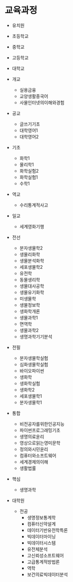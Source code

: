 #  교육과정

* 유치원

* 초등학교

* 중학교

* 고등학교

* 대학교

* 개교	
    * 실용금융
	* 교양생활중국어
	* 사물인터넷의이해와경험
* 공교	
    * 글쓰기기초
	* 대학영어1
	* 대학영어2
* 기초	
    * 화학1
	* 물리학1
	* 화학실험2
	* 화학실험1
	* 수학1
* 역교	
    * 수리통계적사고
* 일교	
    * 세계영화기행
* 전선	
    * 분자생물학2
	* 생물리화학
	* 생물분석화학
	* 세포생물학2
	* 유전학
	* 동물생리학
	* 생물대사공학
	* 생물유기화학
	* 미생물학
	* 생물정보학
	* 생화학개론
	* 생물과학1
	* 면역학
	* 생물과학2
	* 생명과학기기분석
* 전필	
    * 분자생물학실험
	* 심화생물학실험
	* 바이오파이썬
	* 생화학
	* 생화학실험
	* 생화학2
	* 세포생물학1
	* 분자생물학1
* 통합	
    * 비전공자를위한인공지능
	* 파이썬프로그래밍기초
	* 생명의료윤리
	* 영상으로읽는영미문학
	* 정의와시민윤리
	* 컴퓨터와소프트웨어
	* 세계경제의이해
	* 생활법률
* 핵심	
    * 생명과학

* 대학원
    * 전공
        * 생명정보통계학
        * 컴퓨터신약설계
        * 데이터기반유전학특론
        * 빅데이터마이닝
        * 빅데이터시스템
        * 유전체분석
        * 고신뢰성소프트웨어
        * 고급통계적방법론
        * 역학
        * 보건의료빅데이터분석
